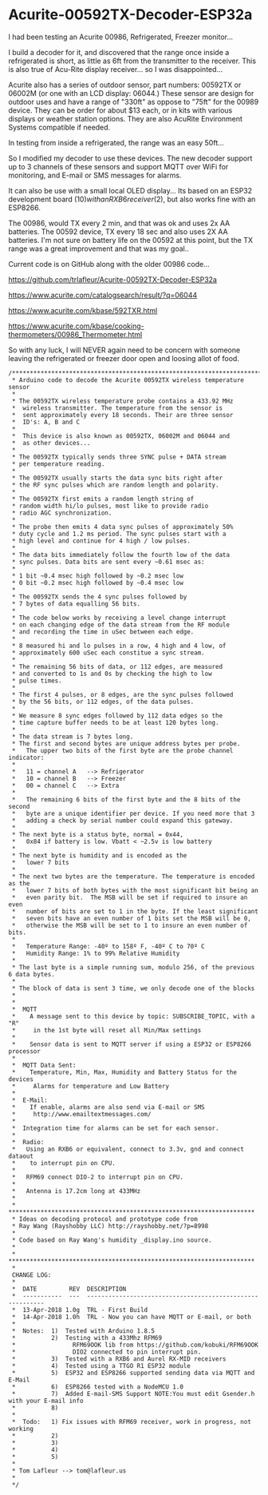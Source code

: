 # Acurite-00592TX-Decoder-ESP32a

I had been testing an Acurite 00986, Refrigerated, Freezer monitor...

I build a decoder for it, and discovered that the range once inside a refrigerated is short, as little as 6ft from the transmitter to the receiver. This is also true of Acu-Rite display receiver... so I was disappointed...

Acurite also has a series of outdoor sensor, part numbers: 00592TX or 06002M (or one with an LCD display: 06044.) 
These sensor are design for outdoor uses and have a range of "330ft" as oppose to "75ft" for the 00989 device.
They can be order for about $13 each, or in kits with various displays or weather station options.
They are also AcuRite Environment Systems compatible if needed.

In testing from inside a refrigerated, the range was an easy 50ft...

So I modified my decoder to use these devices. The new decoder support up to 3 channels of these sensors and support MQTT over WiFi for monitoring, and E-mail or SMS messages for alarms.

It can also be use with a small local OLED display... Its based on an ESP32 development board ($10) with an RXB6 receiver ($2), but also works fine with an ESP8266.

The 00986, would TX every 2 min, and that was ok and uses 2x AA batteries. The 00592 device, TX every 18 sec and also uses 2X AA batteries. I'm not sure on battery life on the 00592 at this point, but the TX range was a great improvement and that was my goal..

Current code is on GitHub along with the older 00986 code...

https://github.com/trlafleur/Acurite-00592TX-Decoder-ESP32a

https://www.acurite.com/catalogsearch/result/?q=06044

https://www.acurite.com/kbase/592TXR.html

https://www.acurite.com/kbase/cooking-thermometers/00986_Thermometer.html

So with any luck, I will NEVER again need to be concern with someone leaving the refrigerated or freezer door open and loosing allot of food.


~~~
/**********************************************************************
 * Arduino code to decode the Acurite 00592TX wireless temperature sensor
 *
 * The 00592TX wireless temperature probe contains a 433.92 MHz
 *  wireless transmitter. The temperature from the sensor is
 *  sent approximately every 18 seconds. Their are three sensor
 *  ID's: A, B and C
 *  
 *  This device is also known as 00592TX, 06002M and 06044 and 
 *  as other devices...
 *  
 * The 00592TX typically sends three SYNC pulse + DATA stream
 * per temperature reading. 
 * 
 * The 00592TX usually starts the data sync bits right after
 * the RF sync pulses which are random length and polarity.
 *
 * The 00592TX first emits a random length string of 
 * random width hi/lo pulses, most like to provide radio
 * radio AGC synchronization.
 *
 * The probe then emits 4 data sync pulses of approximately 50% 
 * duty cycle and 1.2 ms period. The sync pulses start with a 
 * high level and continue for 4 high / low pulses.
 *
 * The data bits immediately follow the fourth low of the data
 * sync pulses. Data bits are sent every ~0.61 msec as:
 *
 * 1 bit ~0.4 msec high followed by ~0.2 msec low
 * 0 bit ~0.2 msec high followed by ~0.4 msec low
 *
 * The 00592TX sends the 4 sync pulses followed by
 * 7 bytes of data equalling 56 bits.
 *
 * The code below works by receiving a level change interrupt 
 * on each changing edge of the data stream from the RF module
 * and recording the time in uSec between each edge.
 *
 * 8 measured hi and lo pulses in a row, 4 high and 4 low, of 
 * approximately 600 uSec each constitue a sync stream.
 *
 * The remaining 56 bits of data, or 112 edges, are measured
 * and converted to 1s and 0s by checking the high to low
 * pulse times.
 *
 * The first 4 pulses, or 8 edges, are the sync pulses followed
 * by the 56 bits, or 112 edges, of the data pulses.
 *
 * We measure 8 sync edges followed by 112 data edges so the 
 * time capture buffer needs to be at least 120 bytes long.
 *
 * The data stream is 7 bytes long.
 * The first and second bytes are unique address bytes per probe.
 *   The upper two bits of the first byte are the probe channel indicator:
 *   
 *   11 = channel A   --> Refrigerator
 *   10 = channel B   --> Freezer
 *   00 = channel C   --> Extra
 *   
 *   The remaining 6 bits of the first byte and the 8 bits of the second
 *   byte are a unique identifier per device. If you need more that 3 
 *   adding a check by serial number could expand this gateway.
 *   
 * The next byte is a status byte, normal = 0x44,
 *   0x84 if battery is low. Vbatt < ~2.5v is low battery
 *   
 * The next byte is humidity and is encoded as the
 *   lower 7 bits
 *   
 * The next two bytes are the temperature. The temperature is encoded as the
 *   lower 7 bits of both bytes with the most significant bit being an
 *   even parity bit.  The MSB will be set if required to insure an even
 *   number of bits are set to 1 in the byte. If the least significant
 *   seven bits have an even number of 1 bits set the MSB will be 0,
 *   otherwise the MSB will be set to 1 to insure an even number of bits.
 *   
 *   Temperature Range: -40º to 158º F, -40º C to 70º C
 *   Humidity Range: 1% to 99% Relative Humidity
 *   
 * The last byte is a simple running sum, modulo 256, of the previous 6 data bytes.
 * 
 * The block of data is sent 3 time, we only decode one of the blocks
 *
 *  
 *  MQTT
 *    A message sent to this device by topic: SUBSCRIBE_TOPIC, with a "R"
 *     in the 1st byte will reset all Min/Max settings
 *     
 *    Sensor data is sent to MQTT server if using a ESP32 or ESP8266 processor
 *     
 *  MQTT Data Sent:
 *    Temperature, Min, Max, Humidity and Battery Status for the devices
 *     Alarms for temperature and Low Battery
 *    
 *  E-Mail:
 *    If enable, alarms are also send via E-mail or SMS
 *     http://www.emailtextmessages.com/
 *  
 *  Integration time for alarms can be set for each sensor.     
 *  
 *  Radio:
 *   Using an RXB6 or equivalent, connect to 3.3v, gnd and connect dataout
 *    to interrupt pin on CPU.
 *    
 *   RFM69 connect DIO-2 to interrupt pin on CPU.
 *    
 *   Antenna is 17.2cm long at 433MHz
 *  
 * *********************************************************************
 * Ideas on decoding protocol and prototype code from
 * Ray Wang (Rayshobby LLC) http://rayshobby.net/?p=8998
 *
 * Code based on Ray Wang's humidity _display.ino source.
 *
 * *********************************************************************
 * 
 CHANGE LOG:
 *
 *  DATE         REV  DESCRIPTION
 *  -----------  ---  ----------------------------------------------------------
 *  13-Apr-2018 1.0g  TRL - First Build
 *  14-Apr-2018 1.0h  TRL - Now you can have MQTT or E-mail, or both
 *  
 *  Notes:  1)  Tested with Arduino 1.8.5
 *          2)  Testing with a 433Mhz RFM69 
 *                RFM69OOK lib from https://github.com/kobuki/RFM69OOK
 *                DIO2 connected to pin interrupt pin.
 *          3)  Tested with a RXB6 and Aurel RX-MID receivers
 *          4)  Tested using a TTGO R1 ESP32 module
 *          5)  ESP32 and ESP8266 supported sending data via MQTT and E-Mail
 *          6)  ESP8266 tested with a NodeMCU 1.0
 *          7)  Added E-mail-SMS Support NOTE:You must edit Gsender.h with your E-mail info
 *          8)
 *          
 *  Todo:   1) Fix issues with RFM69 receiver, work in progress, not working
 *          2) 
 *          3) 
 *          4) 
 *          5) 
 * 
 * Tom Lafleur --> tom@lafleur.us
 * 
 */
~~~

